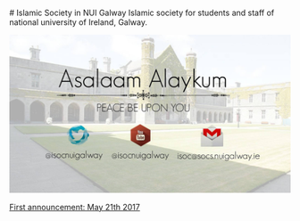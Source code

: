 </br>
# Islamic Society in NUI Galway
Islamic society for students and staff of national university of Ireland, Galway.

![ISOC background image](./images/isoc-bg.jpg)

[First announcement: May 21th 2017](./announce/anc2017-05-21_01)
